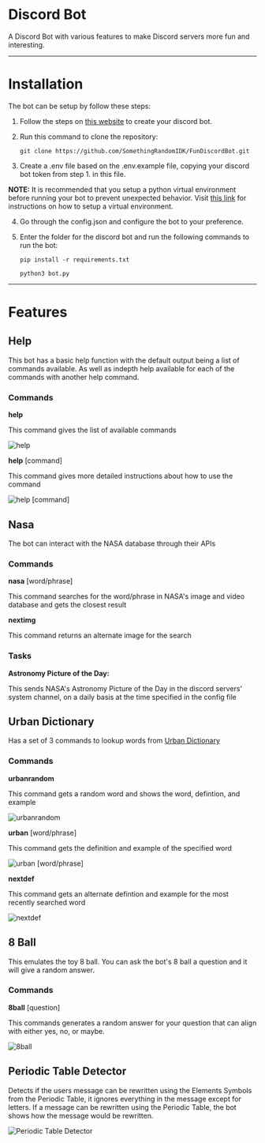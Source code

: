 # Discord Bot
A Discord Bot with various features to make Discord servers more fun and interesting.

---
# Installation
The bot can be setup by follow these steps:

1. Follow the steps on [this website](https://discordpy.readthedocs.io/en/stable/discord.html) to create your discord bot.
2. Run this command to clone the repository:

    ```
    git clone https://github.com/SomethingRandomIDK/FunDiscordBot.git
    ```

3. Create a .env file based on the .env.example file, copying your discord bot token from step 1. in this file.

**NOTE:** It is recommended that you setup a python virtual environment before running your bot to prevent unexpected behavior. Visit [this link](https://www.freecodecamp.org/news/how-to-setup-virtual-environments-in-python/) for instructions on how to setup a virtual environment.

4. Go through the config.json and configure the bot to your preference.

5. Enter the folder for the discord bot and run the following commands to run the bot:

    ```
    pip install -r requirements.txt
    ```
    ```
    python3 bot.py
    ```

---
# Features
## Help
This bot has a basic help function with the default output being a list of commands available. As well as indepth help available for each of the commands with another help command.
### Commands
**help**

This command gives the list of available commands

<img src="./images/help.png" alt="help">

**help** [command]

This command gives more detailed instructions about how to use the command

<img src="./images/helpcommand.png" alt="help [command]">

## Nasa
The bot can interact with the NASA database through their APIs
### Commands
**nasa** [word/phrase]

This command searches for the word/phrase in NASA's image and video database and gets the closest result

**nextimg**

This command returns an alternate image for the search
### Tasks
**Astronomy Picture of the Day:**

This sends NASA's Astronomy Picture of the Day in the discord servers' system channel, on a daily basis at the time specified in the config file

## Urban Dictionary
Has a set of 3 commands to lookup words from [Urban Dictionary](https://www.urbandictionary.com)
### Commands
**urbanrandom**

This command gets a random word and shows the word, defintion, and example

<img src="./images/urbanrandom.png" alt="urbanrandom">

**urban** [word/phrase]

This command gets the definition and example of the specified word

<img src="./images/urban.png" alt="urban [word/phrase]">

**nextdef**

This command gets an alternate defintion and example for the most recently searched word

<img src="./images/nextdef.png" alt="nextdef">

## 8 Ball
This emulates the toy 8 ball.  You can ask the bot's 8 ball a question and it will give a random answer.
### Commands
**8ball** [question]

This commands generates a random answer for your question that can align with either yes, no, or maybe.

<img src="./images/8ball.png" alt="8ball">

## Periodic Table Detector
Detects if the users message can be rewritten using the Elements Symbols from the Periodic Table, it ignores everything in the message except for letters.  If a message can be rewritten using the Periodic Table, the bot shows how the message would be rewritten.

<img src="./images/ptable.png" alt="Periodic Table Detector">

